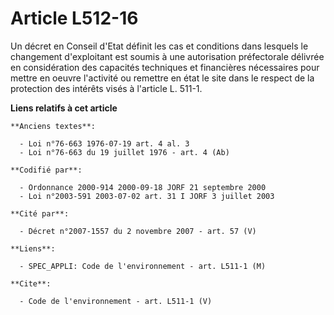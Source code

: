 # Article L512-16

Un décret en Conseil d'Etat définit les cas et conditions dans lesquels le changement d'exploitant est soumis à une
autorisation préfectorale délivrée en considération des capacités techniques et financières nécessaires pour mettre en oeuvre
l'activité ou remettre en état le site dans le respect de la protection des intérêts visés à l'article L. 511-1.

**Liens relatifs à cet article**

	**Anciens textes**:

	  - Loi n°76-663 1976-07-19 art. 4 al. 3
	  - Loi n°76-663 du 19 juillet 1976 - art. 4 (Ab)

	**Codifié par**:

	  - Ordonnance 2000-914 2000-09-18 JORF 21 septembre 2000
	  - Loi n°2003-591 2003-07-02 art. 31 I JORF 3 juillet 2003

	**Cité par**:

	  - Décret n°2007-1557 du 2 novembre 2007 - art. 57 (V)

	**Liens**:

	  - SPEC_APPLI: Code de l'environnement - art. L511-1 (M)

	**Cite**:

	  - Code de l'environnement - art. L511-1 (V)
